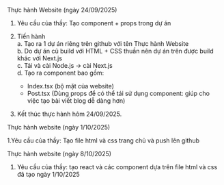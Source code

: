 Thực hành Website (ngày 24/09/2025)

   1. Yêu cầu của thầy: Tạo component + props trong dự án  

   2. Tiến hành  
      a. Tạo ra 1 dự án riêng trên github với tên Thực hành Website  
      b. Do dự án cũ build với HTML + CSS thuần nên dự án trên được build khác với Next.js  
      c. Tải và cài Node.js -> cài Next.js  
      d. Tạo ra component bao gồm:  
         - Index.tsx (bộ mặt của website)  
         - Post.tsx (Dùng props để có thể tái sử dụng component: giúp cho việc tạo bài viết blog dễ dàng hơn)  

   3. Kết thúc thực hành hôm 24/09/2025.

Thực hành website (ngày 1/10/2025)

   1.Yêu cầu của thầy: Tạo file html và css trang chủ và push lên github

Thực hành website (ngày 8/10/2025)

   1. Yêu cầu của thầy: tạo react và các component dựa trên file html và css đã tạo ngày 1/10/2025
